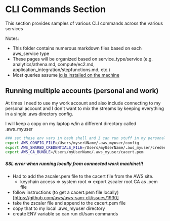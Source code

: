 # CLI Commands Section

This section provides samples of various CLI commands across the various services

Notes:

* This folder contains numerous markdown files based on each aws_service type
* These pages will be organized based on service_type/service (e.g. analytics/athena.md, compute/ec2.md, application_integration/stepfunctions.md, etc.)
* Most queries assume [jq is installed on the machine](https://stedolan.github.io/jq/manual/)


## Running multiple accounts (personal and work)
At times I need to use my work account and also include connecting to my personal account and I don't want to mix the streams
by keeping everything in a single .aws directory config.

I will keep a copy on my laptop w/in a different directory called .aws_myuser 

```bash
### set these env vars in bash shell and I can run stuff in my personal account
export AWS_CONFIG_FILE=/Users/myserUName/.aws_myuser/config
export AWS_SHARED_CREDENTIALS_FILE=/Users/myUserName/.aws_myuser/credentials
export AWS_CA_BUNDLE=/Users/myUserName/.aws_myuser/cacert.pem
```

##### SSL error when running locally from connected work machine!!!
* Had to add the zscaler.pem file to the cacert file from the AWS site.
    * keychain access => system root => export zscaler root CA as .pem file
* follow instructions (to get a cacert.pem file locally)[https://github.com/aws/aws-sam-cli/issues/1930]
* take the zscaler file and append to the cacert.pem file
* copy that to my local .aws_myuser directory
* create ENV variable so can run cli/sam commands